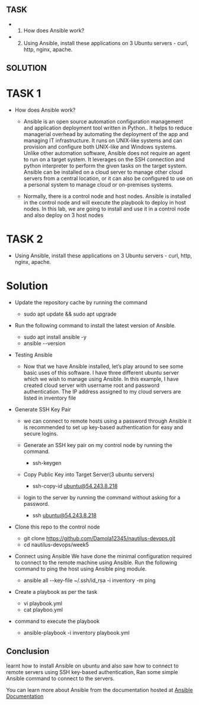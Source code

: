 ## TASK

- 1. How does Ansible work?
- 2. Using Ansible, install these applications on 3 Ubuntu servers - curl, http, nginx, apache.

## SOLUTION

# TASK 1
* How does Ansible work?
    - Ansible is an open source automation configuration management and application deployment tool written in Python.. It helps to reduce managerial overhead by automating the deployment of the app and managing IT infrastructure.  It runs on UNIX-like systems and can provision and configure both UNIX-like and Windows systems. Unlike other automation software, Ansible does not require an agent to run on a target system. It leverages on the SSH connection and python interpreter to perform the given tasks on the target system. Ansible can be installed on a cloud server to manage other cloud servers from a central location, or it can also be configured to use on a personal system to manage cloud or on-premises systems.

    - Normally, there is a control node and host nodes. Ansible is installed in the control node and will execute the playbook to deploy in host nodes. In this lab, we are going to install and use it in a control node and also deploy on 3 host nodes

# TASK 2

* Using Ansible, install these applications on 3 Ubuntu servers - curl, http, nginx, apache.

# Solution

* Update the repository cache by running the command
    - sudo apt update && sudo apt upgrade

* Run the following command to install the latest version of Ansible.
    - sudo apt install ansible -y
    - ansible --version

* Testing Ansible
    - Now that we have Ansible installed, let’s play around to see some basic uses of this software.
      I have three different ubuntu server which we wish to manage using Ansible. In this example, I have created cloud server with username root and password authentication. The IP address assigned to my cloud servers are listed in inventory file

* Generate SSH Key Pair 
    - we can connect to remote hosts using a password through Ansible it is recommended to set up key-based authentication for easy and secure logins.
    - Generate an SSH key pair on my control node  by running the command.
        - ssh-keygen

    - Copy Public Key into Target Server(3 ubuntu servers)
        - ssh-copy-id ubuntu@54.243.8.218

    - login to the server by running the command without asking for a password.
        - ssh ubuntu@54.243.8.218

* Clone this repo to the control node 
    - git clone https://github.com/Damola12345/nautilus-devops.git
    - cd nautilus-devops/week5

* Connect using Ansible
We have done the minimal configuration required to connect to the remote machine using Ansible. Run the following command to ping the host using Ansible ping module.
    - ansible  all --key-file ~/.ssh/id_rsa -i inventory -m ping

* Create a playbook as per the task
    - vi playbook.yml
    - cat playboo.yml

* command to execute the playbook
    - ansible-playbook -i inventory playbook.yml

## Conclusion 
learnt how to install Ansible on ubuntu and also saw how to connect to remote servers using SSH key-based authentication, Ran some simple Ansible command to connect to the servers. 

You can learn more about Ansible from the documentation hosted at [ Ansible Documentation](https://docs.ansible.com/)
